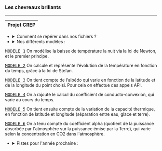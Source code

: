 ### Les chevreaux brillants


***
| Projet CREP |
|-----------------------------------------|

* <details>
  <summary>Comment se repérer dans nos fichiers ?</summary>
  Notre projet est divisé en plusieurs dossiers, représentant les différentes évolutions du modèle, numérotées de 1 à 6. Dans chacun de ces dossiers, vous trouverez un fichier pdf, résumant les avancées de ce modèle (par rapport aux versions précédentes), ainsi qu'un code Python associé. Il peut être nécessaire d'installer sur Python les librairies suivantes : numpy, matplotlib, datetime, math, request, shapely.geometry, mpl_toolkits.basemap.
  </details>

* <details>
  <summary>Nos différents modèles :</summary>
    
<kbd>[MODELE 1](https://github.com/Pierregb1/CREP/tree/main/Mod%C3%A8le%201)</kbd> On modélise la baisse de température la nuit via la loi de Newton, et le premier principe.    

<kbd>[MODELE 2](https://github.com/Pierregb1/CREP/tree/main/Mod%C3%A8le%202)</kbd> On calcule et représente l'évolution de la température en fonction du temps, grâce à la loi de Stefan.

<kbd>[MODELE 3](https://github.com/Pierregb1/CREP/tree/main/Mod%C3%A8le%203)</kbd> On tient compte de l'albédo qui varie en fonction de la latitude et de la longitude du point choisi. Pour cela on effectue des appels API.

<kbd>[MODELE 4](https://github.com/Pierregb1/CREP/tree/main/Mod%C3%A8le%204)</kbd> On a rajouté le calcul du coefficient de conducto-convexion, qui varie au cours du temps. 

<kbd>[MODELE 5](https://github.com/Pierregb1/CREP/tree/main/Mod%C3%A8le%205)</kbd> On tient ensuite compte de la variation de la capacité thermique, en fonction de latitude et longitude (séparation entre eau, glace et terre).

<kbd>[MODELE 6](https://github.com/Pierregb1/CREP/tree/main/Mod%C3%A8le%206)</kbd> On a tenu compte du coefficient alpha (quotient de la puissance absorbée par l'atmosphère sur la puissance émise par la Terre), qui varie selon la concentration en CO2 dans l'atmosphère.
</details>

* <details>
  <summary>Pistes pour l'année prochaine :</summary>
  Il est clair que certaines puissances cédées par la Terre, et non négligeables, n'ont pas été modélisées par notre groupe. Parmi ces dernières, on retrouve notamment l'évapo-transpiration : nous avons effectué des recherches mais nous ne les avons pas intégré dans le code. <kbd>[A retrouver ici](https://github.com/Pierregb1/CREP/blob/main/Pistes%20futures/Mode%CC%80le_e%CC%81vapotranspiration.pdf)</kbd>
</details>
